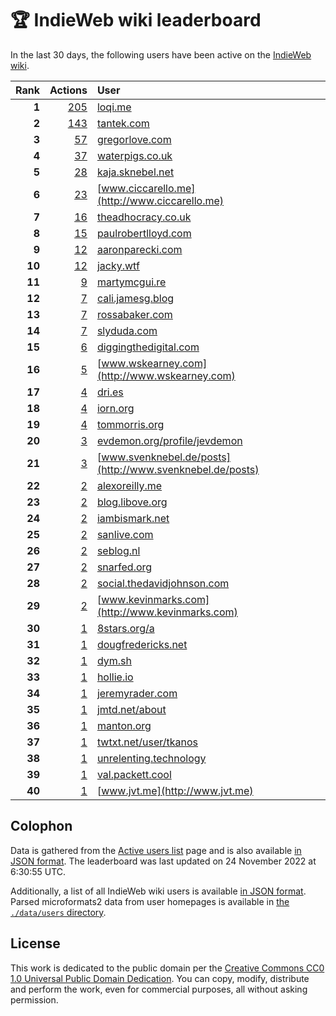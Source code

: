 # 🏆 IndieWeb wiki leaderboard

In the last 30 days, the following users have been active on the [IndieWeb wiki](https://indieweb.org).

| Rank | Actions | User |
|-----:|--------:|:-----|
| **1** | [205](https://indieweb.org/Special:Contributions/Loqi.me) | [loqi.me](http://loqi.me) |
| **2** | [143](https://indieweb.org/Special:Contributions/Tantek.com) | [tantek.com](http://tantek.com) |
| **3** | [57](https://indieweb.org/Special:Contributions/Gregorlove.com) | [gregorlove.com](http://gregorlove.com) |
| **4** | [37](https://indieweb.org/Special:Contributions/Waterpigs.co.uk) | [waterpigs.co.uk](http://waterpigs.co.uk) |
| **5** | [28](https://indieweb.org/Special:Contributions/Kaja.sknebel.net) | [kaja.sknebel.net](http://kaja.sknebel.net) |
| **6** | [23](https://indieweb.org/Special:Contributions/Www.ciccarello.me) | [www.ciccarello.me](http://www.ciccarello.me) |
| **7** | [16](https://indieweb.org/Special:Contributions/Theadhocracy.co.uk) | [theadhocracy.co.uk](http://theadhocracy.co.uk) |
| **8** | [15](https://indieweb.org/Special:Contributions/Paulrobertlloyd.com) | [paulrobertlloyd.com](http://paulrobertlloyd.com) |
| **9** | [12](https://indieweb.org/Special:Contributions/Aaronparecki.com) | [aaronparecki.com](http://aaronparecki.com) |
| **10** | [12](https://indieweb.org/Special:Contributions/Jacky.wtf) | [jacky.wtf](http://jacky.wtf) |
| **11** | [9](https://indieweb.org/Special:Contributions/Martymcgui.re) | [martymcgui.re](http://martymcgui.re) |
| **12** | [7](https://indieweb.org/Special:Contributions/Cali.jamesg.blog) | [cali.jamesg.blog](http://cali.jamesg.blog) |
| **13** | [7](https://indieweb.org/Special:Contributions/Rossabaker.com) | [rossabaker.com](http://rossabaker.com) |
| **14** | [7](https://indieweb.org/Special:Contributions/Slyduda.com) | [slyduda.com](http://slyduda.com) |
| **15** | [6](https://indieweb.org/Special:Contributions/Diggingthedigital.com) | [diggingthedigital.com](http://diggingthedigital.com) |
| **16** | [5](https://indieweb.org/Special:Contributions/Www.wskearney.com) | [www.wskearney.com](http://www.wskearney.com) |
| **17** | [4](https://indieweb.org/Special:Contributions/Dri.es) | [dri.es](http://dri.es) |
| **18** | [4](https://indieweb.org/Special:Contributions/Iorn.org) | [iorn.org](http://iorn.org) |
| **19** | [4](https://indieweb.org/Special:Contributions/Tommorris.org) | [tommorris.org](http://tommorris.org) |
| **20** | [3](https://indieweb.org/Special:Contributions/Evdemon.org_profile_jevdemon) | [evdemon.org/profile/jevdemon](http://evdemon.org/profile/jevdemon) |
| **21** | [3](https://indieweb.org/Special:Contributions/Www.svenknebel.de_posts) | [www.svenknebel.de/posts](http://www.svenknebel.de/posts) |
| **22** | [2](https://indieweb.org/Special:Contributions/Alexoreilly.me) | [alexoreilly.me](http://alexoreilly.me) |
| **23** | [2](https://indieweb.org/Special:Contributions/Blog.libove.org) | [blog.libove.org](http://blog.libove.org) |
| **24** | [2](https://indieweb.org/Special:Contributions/Iambismark.net) | [iambismark.net](http://iambismark.net) |
| **25** | [2](https://indieweb.org/Special:Contributions/Sanlive.com) | [sanlive.com](http://sanlive.com) |
| **26** | [2](https://indieweb.org/Special:Contributions/Seblog.nl) | [seblog.nl](http://seblog.nl) |
| **27** | [2](https://indieweb.org/Special:Contributions/Snarfed.org) | [snarfed.org](http://snarfed.org) |
| **28** | [2](https://indieweb.org/Special:Contributions/Social.thedavidjohnson.com) | [social.thedavidjohnson.com](http://social.thedavidjohnson.com) |
| **29** | [2](https://indieweb.org/Special:Contributions/Www.kevinmarks.com) | [www.kevinmarks.com](http://www.kevinmarks.com) |
| **30** | [1](https://indieweb.org/Special:Contributions/8stars.org_a) | [8stars.org/a](http://8stars.org/a) |
| **31** | [1](https://indieweb.org/Special:Contributions/Dougfredericks.net) | [dougfredericks.net](http://dougfredericks.net) |
| **32** | [1](https://indieweb.org/Special:Contributions/Dym.sh) | [dym.sh](http://dym.sh) |
| **33** | [1](https://indieweb.org/Special:Contributions/Hollie.io) | [hollie.io](http://hollie.io) |
| **34** | [1](https://indieweb.org/Special:Contributions/Jeremyrader.com) | [jeremyrader.com](http://jeremyrader.com) |
| **35** | [1](https://indieweb.org/Special:Contributions/Jmtd.net_about) | [jmtd.net/about](http://jmtd.net/about) |
| **36** | [1](https://indieweb.org/Special:Contributions/Manton.org) | [manton.org](http://manton.org) |
| **37** | [1](https://indieweb.org/Special:Contributions/Twtxt.net_user_tkanos) | [twtxt.net/user/tkanos](http://twtxt.net/user/tkanos) |
| **38** | [1](https://indieweb.org/Special:Contributions/Unrelenting.technology) | [unrelenting.technology](http://unrelenting.technology) |
| **39** | [1](https://indieweb.org/Special:Contributions/Val.packett.cool) | [val.packett.cool](http://val.packett.cool) |
| **40** | [1](https://indieweb.org/Special:Contributions/Www.jvt.me) | [www.jvt.me](http://www.jvt.me) |


## Colophon

Data is gathered from the [Active users list](https://indieweb.org/Special:ActiveUsers) page and is also available [in JSON format](https://github.com/jgarber623/indieweb-wiki-leaderboard/blob/main/data/leaderboard.json). The leaderboard was last updated on 24 November 2022 at 6:30:55 UTC.

Additionally, a list of all IndieWeb wiki users is available [in JSON format](https://github.com/jgarber623/indieweb-wiki-leaderboard/blob/main/data/users.json). Parsed microformats2 data from user homepages is available in [the `./data/users` directory](https://github.com/jgarber623/indieweb-wiki-leaderboard/blob/main/data/users).

## License

This work is dedicated to the public domain per the [Creative Commons CC0 1.0 Universal Public Domain Dedication](https://creativecommons.org/publicdomain/zero/1.0/). You can copy, modify, distribute and perform the work, even for commercial purposes, all without asking permission.
